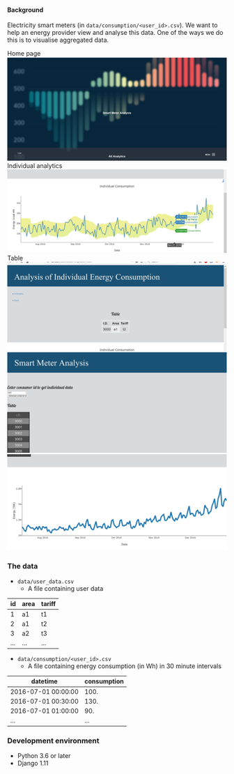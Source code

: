 

#### Background

Electricity smart meters (in `data/consumption/<user_id>.csv`).  We want to help an energy provider view and analyse this data. One of the ways we do this is to visualise aggregated data.


Home page
![alt text](https://github.com/popCoffee/Django-Data/blob/master/3.jpg)
Individual analytics
![alt text](https://github.com/popCoffee/Django-Data/blob/master/2_1.jpg)
Table
![alt text](https://github.com/popCoffee/Django-Data/blob/master/1.jpg)
![alt text](https://github.com/popCoffee/Django-Data/blob/master/4.jpg)
![alt text](https://github.com/popCoffee/Django-Data/blob/master/5.jpg)

### The data

* `data/user_data.csv`
  * A file containing user data

id | area | tariff
---|------|-------
1 | a1 | t1
2 | a1 | t2
3 | a2 | t3
... | ... | ...

* `data/consumption/<user_id>.csv`
  * A file containing energy consumption (in Wh) in 30 minute intervals

datetime | consumption
---------|------------
2016-07-01 00:00:00 | 100.
2016-07-01 00:30:00 | 130.
2016-07-01 01:00:00 | 90.
... | ...

### Development environment

* Python 3.6 or later
* Django 1.11

